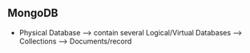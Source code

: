 ## MongoDB

- Physical Database --> contain several Logical/Virtual Databases --> Collections --> Documents/record 
